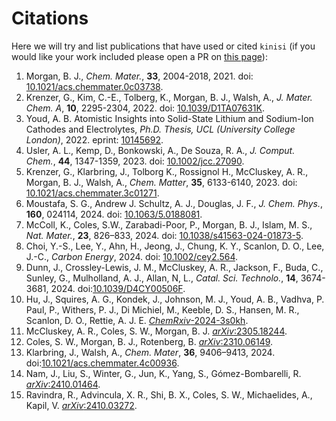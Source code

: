 # Citations

Here we will try and list publications that have used or cited `kinisi` (if you would like your work included please open a PR on [this page](https://github.com/bjmorgan/kinisi/blob/master/docs/source/papers.rst)):

1. Morgan, B. J., *Chem. Mater.*, **33**, 2004-2018, 2021. doi: [10.1021/acs.chemmater.0c03738](https://doi.org/10.1021/acs.chemmater.0c03738).
2. Krenzer, G., Kim, C.-E., Tolberg, K., Morgan, B. J., Walsh, A., *J. Mater. Chem. A*, **10**, 2295-2304, 2022. doi: [10.1039/D1TA07631K](https://doi.org/10.1039/D1TA07631K).
3. Youd, A. B. Atomistic Insights into Solid-State Lithium and Sodium-Ion Cathodes and Electrolytes, *Ph.D. Thesis, UCL (University College London)*, 2022. eprint: [10145692](https://discovery.ucl.ac.uk/id/eprint/10145692/).
4. Usler, A. L., Kemp, D., Bonkowski, A., De Souza, R. A., *J. Comput. Chem.*, **44**, 1347-1359, 2023. doi: [10.1002/jcc.27090](https://doi.org/10.1002/jcc.27090).
5. Krenzer, G., Klarbring, J., Tolborg K., Rossignol H., McCluskey, A. R., Morgan, B. J., Walsh, A., *Chem. Matter*, **35**, 6133-6140, 2023. doi: [10.1021/acs.chemmater.3c01271](https://doi.org/10.1021/acs.chemmater.3c01271).
6. Moustafa, S. G., Andrew J. Schultz, A. J., Douglas, J. F., *J. Chem. Phys.*, **160**, 024114, 2024. doi: [10.1063/5.0188081](https://doi.org/10.1063/5.0188081).
7. McColl, K., Coles, S.W., Zarabadi-Poor, P., Morgan, B. J., Islam, M. S., *Nat. Mater.*, **23**, 826–833, 2024. doi: [10.1038/s41563-024-01873-5](https://doi.org/10.1038/s41563-024-01873-5).
8. Choi, Y.-S., Lee, Y., Ahn, H., Jeong, J., Chung, K. Y., Scanlon, D. O., Lee, J.-C., *Carbon Energy*, 2024. doi: [10.1002/cey2.564](https://doi.org/10.1002/cey2.564).
9. Dunn, J., Crossley-Lewis, J. M., McCluskey, A. R., Jackson, F., Buda, C., Sunley, G., Mulholland, A. J., Allan, N, L., *Catal. Sci. Technolo.*, **14**, 3674-3681, 2024. doi:[10.1039/D4CY00506F](https://doi.org/10.1039/D4CY00506F).
10. Hu, J., Squires, A. G., Kondek, J., Johnson, M. J., Youd, A. B., Vadhva, P. Paul, P., Withers, P. J., Di Michiel, M., Keeble, D. S., Hansen, M. R., Scanlon, D. O., Rettie, A. J. E. [*ChemRxiv*-2024-3s0kh](https://doi.org/10.26434/chemrxiv-2024-3s0kh).
11. McCluskey, A. R., Coles, S. W., Morgan, B. J. [*arXiv*:2305.18244](https://arxiv.org/abs/2305.18244).
12. Coles, S. W., Morgan, B. J., Rotenberg, B. [*arXiv*:2310.06149](https://arxiv.org/abs/2310.06149).
13. Klarbring, J., Walsh, A., *Chem. Mater*, **36**, 9406–9413, 2024. doi:[10.1021/acs.chemmater.4c00936](https://doi.org/10.1021/acs.chemmater.4c00936).
14. Nam, J., Liu, S., Winter, G., Jun, K., Yang, S., Gómez-Bombarelli, R. [*arXiv*:2410.01464](https://arxiv.org/abs/2410.01464).
15. Ravindra, R., Advincula, X. R., Shi, B. X., Coles, S. W., Michaelides, A., Kapil, V. [*arXiv*:2410.03272](https://arxiv.org/abs/2410.03272).
